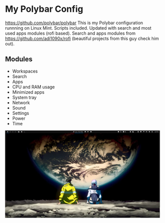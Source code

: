 # My Polybar Config

https://github.com/polybar/polybar
This is my Polybar configuration runnning on Linux Mint. Scripts included. Updated with search and most used apps modules (rofi based). Search and apps modules from https://github.com/adi1090x/rofi (beautiful projects from this guy check him out).

## Modules
- Workspaces
- Search 
- Apps 
- CPU and RAM usage
- Minimized apps
- System tray
- Network
- Sound
- Settings
- Power
- Time

 ![screenshot](polybar_screenshot.png)
